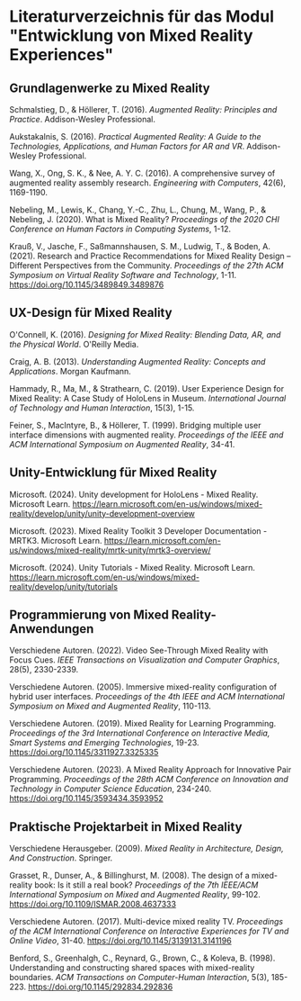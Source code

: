 # Literaturverzeichnis für das Modul "Entwicklung von Mixed Reality Experiences"

## Grundlagenwerke zu Mixed Reality

Schmalstieg, D., & Höllerer, T. (2016). *Augmented Reality: Principles and Practice*. Addison-Wesley Professional.

Aukstakalnis, S. (2016). *Practical Augmented Reality: A Guide to the Technologies, Applications, and Human Factors for AR and VR*. Addison-Wesley Professional.

Wang, X., Ong, S. K., & Nee, A. Y. C. (2016). A comprehensive survey of augmented reality assembly research. *Engineering with Computers*, 42(6), 1169-1190.

Nebeling, M., Lewis, K., Chang, Y.-C., Zhu, L., Chung, M., Wang, P., & Nebeling, J. (2020). What is Mixed Reality? *Proceedings of the 2020 CHI Conference on Human Factors in Computing Systems*, 1-12.

Krauß, V., Jasche, F., Saßmannshausen, S. M., Ludwig, T., & Boden, A. (2021). Research and Practice Recommendations for Mixed Reality Design – Different Perspectives from the Community. *Proceedings of the 27th ACM Symposium on Virtual Reality Software and Technology*, 1-11. https://doi.org/10.1145/3489849.3489876

## UX-Design für Mixed Reality

O'Connell, K. (2016). *Designing for Mixed Reality: Blending Data, AR, and the Physical World*. O'Reilly Media.

Craig, A. B. (2013). *Understanding Augmented Reality: Concepts and Applications*. Morgan Kaufmann.

Hammady, R., Ma, M., & Strathearn, C. (2019). User Experience Design for Mixed Reality: A Case Study of HoloLens in Museum. *International Journal of Technology and Human Interaction*, 15(3), 1-15.

Feiner, S., MacIntyre, B., & Höllerer, T. (1999). Bridging multiple user interface dimensions with augmented reality. *Proceedings of the IEEE and ACM International Symposium on Augmented Reality*, 34-41.

## Unity-Entwicklung für Mixed Reality

Microsoft. (2024). Unity development for HoloLens - Mixed Reality. Microsoft Learn. https://learn.microsoft.com/en-us/windows/mixed-reality/develop/unity/unity-development-overview

Microsoft. (2023). Mixed Reality Toolkit 3 Developer Documentation - MRTK3. Microsoft Learn. https://learn.microsoft.com/en-us/windows/mixed-reality/mrtk-unity/mrtk3-overview/

Microsoft. (2024). Unity Tutorials - Mixed Reality. Microsoft Learn. https://learn.microsoft.com/en-us/windows/mixed-reality/develop/unity/tutorials

## Programmierung von Mixed Reality-Anwendungen

Verschiedene Autoren. (2022). Video See-Through Mixed Reality with Focus Cues. *IEEE Transactions on Visualization and Computer Graphics*, 28(5), 2330-2339.

Verschiedene Autoren. (2005). Immersive mixed-reality configuration of hybrid user interfaces. *Proceedings of the 4th IEEE and ACM International Symposium on Mixed and Augmented Reality*, 110-113.

Verschiedene Autoren. (2019). Mixed Reality for Learning Programming. *Proceedings of the 3rd International Conference on Interactive Media, Smart Systems and Emerging Technologies*, 19-23. https://doi.org/10.1145/3311927.3325335

Verschiedene Autoren. (2023). A Mixed Reality Approach for Innovative Pair Programming. *Proceedings of the 28th ACM Conference on Innovation and Technology in Computer Science Education*, 234-240. https://doi.org/10.1145/3593434.3593952

## Praktische Projektarbeit in Mixed Reality

Verschiedene Herausgeber. (2009). *Mixed Reality in Architecture, Design, And Construction*. Springer.

Grasset, R., Dunser, A., & Billinghurst, M. (2008). The design of a mixed-reality book: Is it still a real book? *Proceedings of the 7th IEEE/ACM International Symposium on Mixed and Augmented Reality*, 99-102. https://doi.org/10.1109/ISMAR.2008.4637333

Verschiedene Autoren. (2017). Multi-device mixed reality TV. *Proceedings of the ACM International Conference on Interactive Experiences for TV and Online Video*, 31-40. https://doi.org/10.1145/3139131.3141196

Benford, S., Greenhalgh, C., Reynard, G., Brown, C., & Koleva, B. (1998). Understanding and constructing shared spaces with mixed-reality boundaries. *ACM Transactions on Computer-Human Interaction*, 5(3), 185-223. https://doi.org/10.1145/292834.292836
